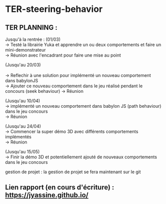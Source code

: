 # TER-steering-behavior

## TER PLANNING : <br/>

Jusqu'à la rentrée : (01/03) <br/>
-> Testé la librairie Yuka et apprendre un ou deux comportements et faire un mini-demonstrateur <br/>
-> Réunion avec l'encadrant pour faire une mise au point <br/>

(Jusqu'au 20/03) <br/> <br/>
-> Reflechir à une solution pour implémenté un nouveau comportement dans babylonJS <br/>
-> Ajouter ce nouveau comportement dans le jeu réalisé pendant le concours (seek behaviour)
-> Réunion <br/>

(Jusqu'au 10/04) <br/>
-> implémenté un nouveau comportement dans babylon JS (path behaviour) dans le jeu concours <br/>
-> Réunion <br/>

(Jusqu'au 24/04) <br/>
-> Commencer la super démo 3D avec différents comportements implémentés <br/>
-> Réunion <br/>

(Jusqu'au 15/05) <br/>
-> Finir la démo 3D et potentiellement ajouté de nouveaux comportements dans le jeu concours <br/>

gestion de projet : la gestion de projet se fera maintenant sur le git

## Lien rapport (en cours d'écriture) : https://jyassine.github.io/




